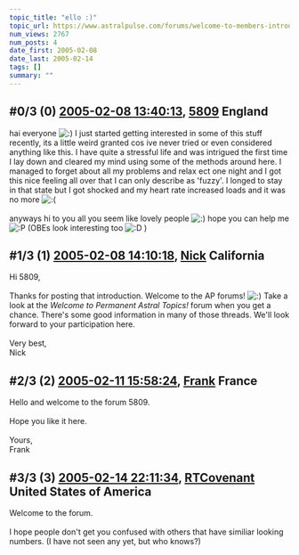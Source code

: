 ```yaml
---
topic_title: "ello :)"
topic_url: https://www.astralpulse.com/forums/welcome-to-members-introductions!/ello-17123
num_views: 2767
num_posts: 4
date_first: 2005-02-08
date_last: 2005-02-14
tags: []
summary: ""
---
```


## \#0/3 (0) [2005-02-08 13:40:13](https://www.astralpulse.com/forums/index.php?msg=147905), [5809](https://www.astralpulse.com/forums/profile/?u=8318) England ##
<section>
hai everyone
<img alt=":)" class="smiley" src="https://www.astralpulse.com/forums/Smileys/fugue/smiley.png" title="Smiley"/>
I just started getting interested in some of this stuff recently, its a little weird granted cos ive never tried or even considered anything like this. I have quite a stressful life and was intrigued the first time I lay down and cleared my mind using some of the methods around here. I managed to forget about all my problems and relax ect one night and I got this nice feeling all over that I can only describe as 'fuzzy'. I longed to stay in that state but I got shocked and my heart rate increased loads and it was no more
<img alt=":(" class="smiley" src="https://www.astralpulse.com/forums/Smileys/fugue/sad.png" title="Sad"/>
<br>
<br>
anyways hi to you all you seem like lovely people
<img alt=":)" class="smiley" src="https://www.astralpulse.com/forums/Smileys/fugue/smiley.png" title="Smiley"/>
hope you can help me
<img alt=":P" class="smiley" src="https://www.astralpulse.com/forums/Smileys/fugue/tongue.png" title="Tongue"/>
(OBEs look interesting too
<img alt=":D" class="smiley" src="https://www.astralpulse.com/forums/Smileys/fugue/cheesy.png" title="Cheesy"/>
)
</section>

## \#1/3 (1) [2005-02-08 14:10:18](https://www.astralpulse.com/forums/index.php?msg=147914), [Nick](https://www.astralpulse.com/forums/profile/?u=2080) California ##
<section>
Hi 5809,
<br>
<br>
Thanks for posting that introduction. Welcome to the AP forums!
<img alt=":)" class="smiley" src="https://www.astralpulse.com/forums/Smileys/fugue/smiley.png" title="Smiley"/>
Take a look at the
<i>
 Welcome to Permanent Astral Topics!
</i>
forum when you get a chance. There's some good information in many of those threads. We'll look forward to your participation here.
<br>
<br>
Very best,
<br>
Nick
</section>

## \#2/3 (2) [2005-02-11 15:58:24](https://www.astralpulse.com/forums/index.php?msg=148473), [Frank](https://www.astralpulse.com/forums/profile/?u=359) France ##
<section>
Hello and welcome to the forum 5809.
<br>
<br>
Hope you like it here.
<br>
<br>
Yours,
<br>
Frank
</section>

## \#3/3 (3) [2005-02-14 22:11:34](https://www.astralpulse.com/forums/index.php?msg=149508), [RTCovenant](https://www.astralpulse.com/forums/profile/?u=8389) United States of America ##
<section>
Welcome to the forum.
<br>
<br>
I hope people don't get you confused with others that have similiar looking numbers. (I have not seen any yet, but who knows?)
</section>